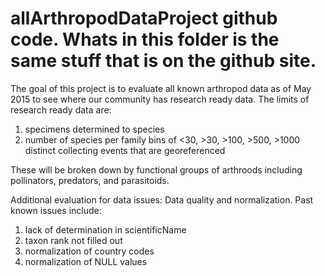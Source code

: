 # allArthropodDataProject github code. Whats in this folder is the same stuff that is on the github site.

The goal of this project is to evaluate all known arthropod data as of May 2015 to see where our community has research ready data. The limits of research ready data are:

1. specimens determined to species
2. number of species per family bins of <30, >30, >100, >500, >1000 distinct collecting events that are georeferenced

These will be broken down by functional groups of arthroods including pollinators, predators, and parasitoids.


Additional evaluation for data issues:
Data quality and normalization. Past known issues include:
1) lack of determination in scientificName
2) taxon rank not filled out
3) normalization of country codes
4) normalization of NULL values

